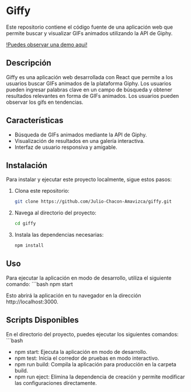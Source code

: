 # Giffy

Este repositorio contiene el código fuente de una aplicación web que permite buscar y visualizar GIFs animados utilizando la API de Giphy.

[!Puedes observar una demo aqui!](https://giffy-sigma-seven.vercel.app/)

## Descripción

Giffy es una aplicación web desarrollada con React que permite a los usuarios buscar GIFs animados de la plataforma Giphy. Los usuarios pueden ingresar palabras clave en un campo de búsqueda y obtener resultados relevantes en forma de GIFs animados. Los usuarios pueden observar los gifs en tendencias.

## Características

- Búsqueda de GIFs animados mediante la API de Giphy.
- Visualización de resultados en una galería interactiva.
- Interfaz de usuario responsiva y amigable.

## Instalación

Para instalar y ejecutar este proyecto localmente, sigue estos pasos:

1. Clona este repositorio:
   ```bash
   git clone https://github.com/Julio-Chacon-Amavizca/giffy.git

2. Navega al directorio del proyecto:
   ```bash
   cd giffy

3. Instala las dependencias necesarias:
   ```bash
   npm install

## Uso
Para ejecutar la aplicación en modo de desarrollo, utiliza el siguiente comando:
    ```bash
    npm start

Esto abrirá la aplicación en tu navegador en la dirección http://localhost:3000.

## Scripts Disponibles

En el directorio del proyecto, puedes ejecutar los siguientes comandos:
    ```bash
- npm start: Ejecuta la aplicación en modo de desarrollo.
- npm test: Inicia el corredor de pruebas en modo interactivo.
- npm run build: Compila la aplicación para producción en la carpeta build.
- npm run eject: Elimina la dependencia de creación y permite modificar las configuraciones directamente.
